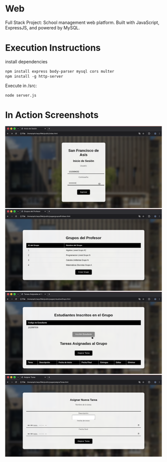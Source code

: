 # Web
Full Stack Project: School management web platform. Built with JavaScript, ExpressJS, and powered by MySQL.

# Execution Instructions

install dependencies
```
npm install express body-parser mysql cors multer
npm install -g http-server
```
Execute in /src:
```
node server.js
```

# In Action Screenshots
![Vista 1](assets/1.png)
![Vista 2](assets/2.png)
![Vista 3](assets/3.png)
![Vista 4](assets/4.png)
